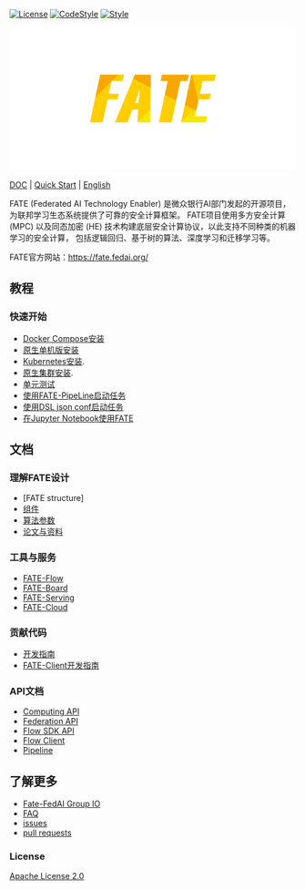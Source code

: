 [![License](https://img.shields.io/badge/License-Apache%202.0-blue.svg)](https://opensource.org/licenses/Apache-2.0) [![CodeStyle](https://img.shields.io/badge/Check%20Style-Google-brightgreen)](https://checkstyle.sourceforge.io/google_style.html) [![Style](https://img.shields.io/badge/Check%20Style-Black-black)](https://checkstyle.sourceforge.io/google_style.html)

<div align="center">
  <img src="./doc/images/FATE_logo.png">
</div>

[DOC](./doc) | [Quick Start](./examples/dsl/v2) | [English](./README.md)

FATE (Federated AI Technology Enabler) 是微众银行AI部门发起的开源项目，为联邦学习生态系统提供了可靠的安全计算框架。
FATE项目使用多方安全计算 (MPC) 以及同态加密 (HE) 技术构建底层安全计算协议，以此支持不同种类的机器学习的安全计算，
包括逻辑回归、基于树的算法、深度学习和迁移学习等。

FATE官方网站：<https://fate.fedai.org/>



## 教程


### 快速开始

- [Docker Compose安装](https://github.com/FederatedAI/KubeFATE/tree/master/docker-deploy)
- [原生单机版安装](./standalone-deploy/)
- [Kubernetes安装](https://github.com/FederatedAI/KubeFATE/blob/master/k8s-deploy).
- [原生集群安装](./cluster-deploy).
- [单元测试](./python/federatedml/test/)
- [使用FATE-PipeLine启动任务](./doc/tutorial/pipeline/fate_client_pipeline_tutotial.rst)
- [使用DSL json conf启动任务](./doc/tutorial/dsl_conf/dsl_conf_v2_setting_guide.rst)
- [在Jupyter Notebook使用FATE](./doc/tutorial/pipeline/pipeline_tutorial_0.ipynb)

## 文档

### 理解FATE设计

- [FATE structure]
- [组件](./doc/api/federatedml/federatedml_module.rst)
- [算法参数](./python/federatedml/param)
- [论文与资料](./doc/resources)

### 工具与服务

- [FATE-Flow](https://github.com/FederatedAI/FATE-Flow)
- [FATE-Board](https://github.com/FederatedAI/FATE-Board)
- [FATE-Serving](https://github.com/FederatedAI/FATE-Serving)
- [FATE-Cloud](https://github.com/FederatedAI/FATE-Cloud)

### 贡献代码

- [开发指南](./doc/community/develop_guide.rst)
- [FATE-Client开发指南](./doc/community/fate_client_develop_guide.rst)

### API文档

- [Computing API](./doc/api/computing.rst)
- [Federation API](./doc/api/federation.rst)
- [Flow SDK API](./doc/api/flow_sdk.rst)
- [Flow Client](./doc/api/flow_client.rst)
- [Pipeline](./doc/api/pipeline.rst)

## 了解更多

- [Fate-FedAI Group IO](https://groups.io/g/Fate-FedAI)
- [FAQ](https://github.com/FederatedAI/FATE/wiki)
- [issues](https://github.com/FederatedAI/FATE/issues)
- [pull requests](https://github.com/FederatedAI/FATE/pulls)


### License
[Apache License 2.0](LICENSE)
